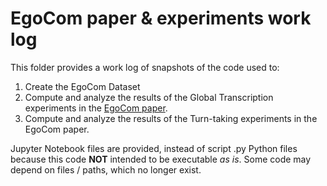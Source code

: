 # EgoCom paper & experiments work log

This folder provides a work log of snapshots of the code used to:
1. Create the EgoCom Dataset
2. Compute and analyze the results of the Global Transcription experiments in the [EgoCom paper](https://ieeexplore.ieee.org/document/9200754).
3. Compute and analyze the results of the Turn-taking experiments in the EgoCom paper.

Jupyter Notebook files are provided, instead of script .py Python files because
this code **NOT** intended to be executable *as is*. Some code may depend on files / paths, which no longer exist.

